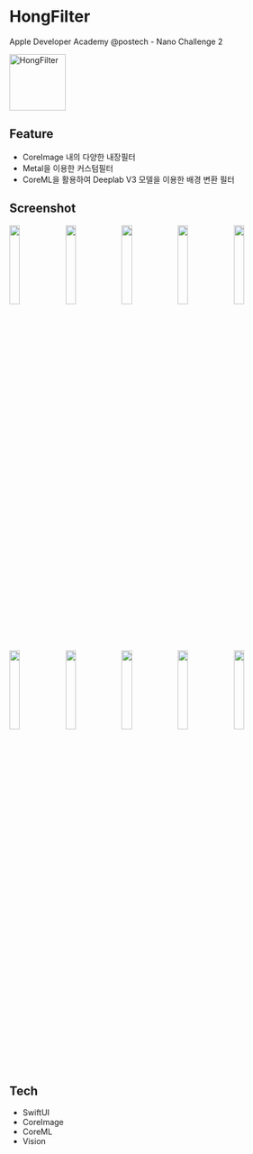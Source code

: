 

# HongFilter
Apple Developer Academy @postech - Nano Challenge 2

<img src="https://user-images.githubusercontent.com/91725382/190066195-9713f4e5-b075-4568-b18b-65c8090fe65d.png" alt="HongFilter" width="100">

## Feature

- CoreImage 내의 다양한 내장필터
- Metal을 이용한 커스텀필터
- CoreML을 활용하여 Deeplab V3 모델을 이용한 배경 변환 필터

## Screenshot

<img src = "https://user-images.githubusercontent.com/91725382/190070416-ddee3ad3-1a50-4e3f-b672-4374af0ac669.jpeg" width = "19%"> <img src = "https://user-images.githubusercontent.com/91725382/190070476-55766393-4dcd-44f4-8130-2ee390554632.jpeg" width = "19%"> <img src = "https://user-images.githubusercontent.com/91725382/190070434-deea0ca6-fbb1-4237-990c-41dc4a15e870.jpeg" width = "19%"> <img src = "https://user-images.githubusercontent.com/91725382/190070439-ecc04370-d888-403b-94a8-24f3cdaf592a.jpeg" width = "19%"> <img src = "https://user-images.githubusercontent.com/91725382/190070444-b74c558b-21a7-45fa-8e81-e1c0bf7ca6b8.jpeg" width = "19%">

<img src = "https://user-images.githubusercontent.com/91725382/190070449-842b2d62-10fc-4334-ae91-5ac1db78f234.jpeg" width = "19%"> <img src = "https://user-images.githubusercontent.com/91725382/190070453-b67ad213-62e2-48be-8615-8498bd644812.jpeg" width = "19%"> <img src = "https://user-images.githubusercontent.com/91725382/190070458-830b2607-834b-4fe5-b220-47559d62f2de.jpeg" width = "19%"> <img src = "https://user-images.githubusercontent.com/91725382/190070463-bfbf67c2-45b6-46d4-93ea-31b2696c7681.jpeg" width = "19%"> <img src = "https://user-images.githubusercontent.com/91725382/190070470-2d51df8e-67e1-49eb-9dbd-da74b83688b0.jpeg" width = "19%">


## Tech


- SwiftUI
- CoreImage
- CoreML
- Vision
